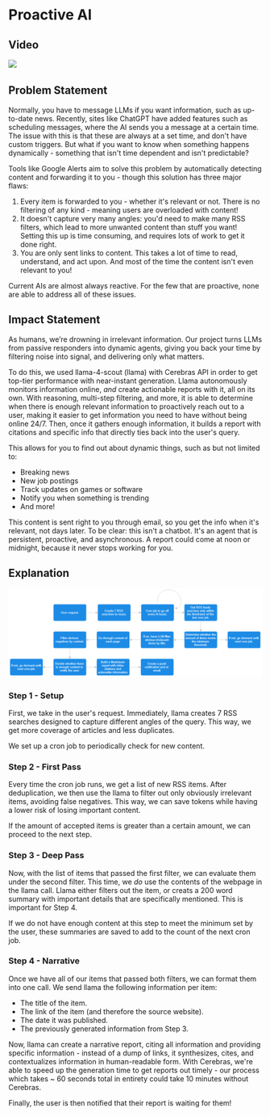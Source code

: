 # Proactive AI

## Video

[![](https://img.youtube.com/vi/0aE1eG18v_4/0.jpg)](https://www.youtube.com/watch?v=0aE1eG18v_4)

## Problem Statement

Normally, you have to message LLMs if you want information, such as up-to-date news. Recently, sites like ChatGPT have added features such as scheduling messages, where the AI sends you a message at a certain time. The issue with this is that these are always at a set time, and don't have custom triggers. But what if you want to know when something happens dynamically - something that isn't time dependent and isn't predictable?

Tools like Google Alerts aim to solve this problem by automatically detecting content and forwarding it to you - though this solution has three major flaws:

1. Every item is forwarded to you - whether it's relevant or not. There is no filtering of any kind - meaning users are overloaded with content!
2. It doesn't capture very many angles: you'd need to make many RSS filters, which lead to more unwanted content than stuff you want! Setting this up is time consuming, and requires lots of work to get it done right.
3. You are only sent links to content. This takes a lot of time to read, understand, and act upon. And most of the time the content isn't even relevant to you!

Current AIs are almost always reactive. For the few that are proactive, none are able to address all of these issues.

## Impact Statement

As humans, we’re drowning in irrelevant information. Our project turns LLMs from passive responders into dynamic agents, giving you back your time by filtering noise into signal, and delivering only what matters.

To do this, we used llama-4-scout (llama) with Cerebras API in order to get top-tier performance with near-instant generation. Llama autonomously monitors information online, *and* create actionable reports with it, all on its own. With reasoning, multi-step filtering, and more, it is able to determine when there is enough relevant information to proactively reach out to a user, making it easier to get information you need to have without being online 24/7. Then, once it gathers enough information, it builds a report with citations and specific info that directly ties back into the user's query.

This allows for you to find out about dynamic things, such as but not limited to:
- Breaking news
- New job postings
- Track updates on games or software
- Notify you when something is trending
- And more!

This content is sent right to you through email, so you get the info when it's relevant, not days later. To be clear: this isn't a chatbot. It's an agent that is persistent, proactive, and asynchronous. A report could come at noon or midnight, because it never stops working for you.

## Explanation

![](flowchart.webp)

### Step 1 - Setup

First, we take in the user's request. Immediately, llama creates 7 RSS searches designed to capture different angles of the query. This way, we get more coverage of articles and less duplicates.

We set up a cron job to periodically check for new content.

### Step 2 - First Pass

Every time the cron job runs, we get a list of new RSS items. After deduplication, we then use the llama to filter out only obviously irrelevant items, avoiding false negatives. This way, we can save tokens while having a lower risk of losing important content.

If the amount of accepted items is greater than a certain amount, we can proceed to the next step.

### Step 3 - Deep Pass

Now, with the list of items that passed the first filter, we can evaluate them under the second filter. This time, we *do* use the contents of the webpage in the llama call. Llama either filters out the item, or creats a 200 word summary with important details that are specifically mentioned. This is important for Step 4.

If we do not have enough content at this step to meet the minimum set by the user, these summaries are saved to add to the count of the next cron job.

### Step 4 - Narrative

Once we have all of our items that passed both filters, we can format them into one call. We send llama the following information per item:
- The title of the item.
- The link of the item (and therefore the source website).
- The date it was published.
- The previously generated information from Step 3.

Now, llama can create a narrative report, citing all information and providing specific information - instead of a dump of links, it synthesizes, cites, and contextualizes information in human-readable form. With Cerebras, we're able to speed up the generation time to get reports out timely - our process which takes ~ 60 seconds total in entirety could take 10 minutes without Cerebras.

Finally, the user is then notified that their report is waiting for them!